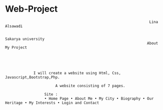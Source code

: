 # Web-Project
                                                                      Lina Alsawadi

                                                                    Sakarya university
                                                                     About My Project





                 I will create a website using Html, Css, Javascript,Bootstrap,Php.
                           
                           A website consisting of 7 pages.
                               
                      Site :
                      • Home Page • About Me • My City • Biography • Our Heritage • My Interests • Login and Contact
